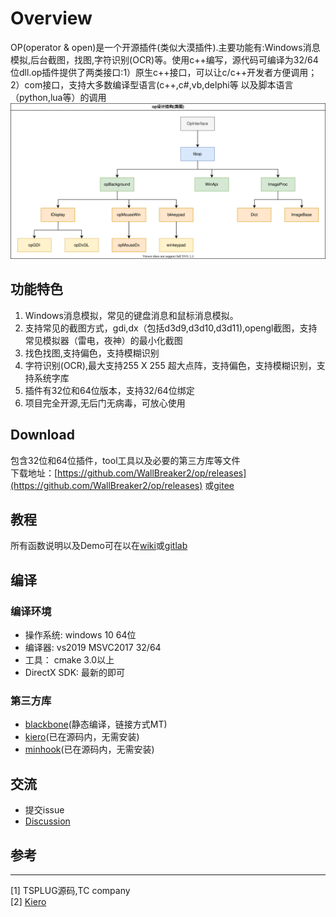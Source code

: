 Overview
===========
OP(operator & open)是一个开源插件(类似大漠插件).主要功能有:Windows消息模拟,后台截图，找图,字符识别(OCR)等。使用c++编写，源代码可编译为32/64位dll.op插件提供了两类接口:1）原生c++接口，可以让c/c++开发者方便调用；2）com接口，支持大多数编译型语言(c++,c#,vb,delphi等 以及脚本语言（python,lua等）的调用
![ava](doc/class_struct.svg)
## 功能特色
1. Windows消息模拟，常见的键盘消息和鼠标消息模拟。
2. 支持常见的截图方式，gdi,dx（包括d3d9,d3d10,d3d11),opengl截图，支持常见模拟器（雷电，夜神）的最小化截图
3. 找色找图,支持偏色，支持模糊识别
4. 字符识别(OCR),最大支持255 X 255 超大点阵，支持偏色，支持模糊识别，支持系统字库
5. 插件有32位和64位版本，支持32/64位绑定
6. 项目完全开源,无后门无病毒，可放心使用

## Download
包含32位和64位插件，tool工具以及必要的第三方库等文件  
下载地址：[https://github.com/WallBreaker2/op/releases](https://github.com/WallBreaker2/op/releases)  或[gitee](https://gitee.com/wallbreaker2/op/tags)


## 教程  
所有函数说明以及Demo可在以在[wiki](https://github.com/WallBreaker2/op/wiki)或[gitlab](https://gitee.com/wallbreaker2/op/wikis)


## 编译
### 编译环境
* 操作系统: windows 10 64位
* 编译器: vs2019 MSVC2017 32/64
* 工具： cmake 3.0以上
* DirectX SDK: 最新的即可
### 第三方库
* [blackbone](https://github.com/DarthTon/Blackbone.git)(静态编译，链接方式MT)
* [kiero](https://github.com/Rebzzel/kiero.git)(已在源码内，无需安装)
* [minhook](https://github.com/TsudaKageyu/minhook.git)(已在源码内，无需安装)

## 交流
* 提交issue
* [Discussion](https://github.com/WallBreaker2/op/discussions)


## 参考
---
[1] TSPLUG源码,TC company  
[2] [Kiero](https://github.com/Rebzzel/kiero.git)  
